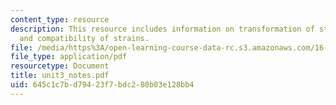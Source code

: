 ```yaml
---
content_type: resource
description: This resource includes information on transformation of strain components,
  and compatibility of strains.
file: /media/https%3A/open-learning-course-data-rc.s3.amazonaws.com/16-21-techniques-for-structural-analysis-and-design-spring-2005/645c1c7bd79423f7bdc280b03e128bb4_unit3_notes.pdf
file_type: application/pdf
resourcetype: Document
title: unit3_notes.pdf
uid: 645c1c7b-d794-23f7-bdc2-80b03e128bb4
---
```

